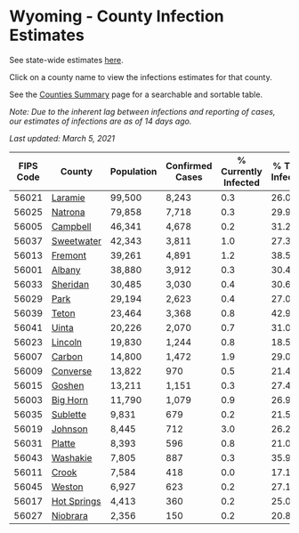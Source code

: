 # Wyoming - County Infection Estimates

See state-wide estimates [here](/infections/us-wy).

Click on a county name to view the infections estimates for that county.

See the [Counties Summary](/infections/summary-counties) page for a searchable and sortable table.

*Note: Due to the inherent lag between infections and reporting of cases, our estimates of infections are as of 14 days ago.*

*Last updated: March 5, 2021*

|   FIPS Code |                     County |   Population |   Confirmed Cases |   % Currently Infected |   % Total Infected |
|-------------|----------------------------|--------------|-------------------|------------------------|--------------------|
|       56021 |         [Laramie](laramie) |       99,500 |             8,243 |                    0.3 |               26.0 |
|       56025 |         [Natrona](natrona) |       79,858 |             7,718 |                    0.3 |               29.9 |
|       56005 |       [Campbell](campbell) |       46,341 |             4,678 |                    0.2 |               31.2 |
|       56037 |   [Sweetwater](sweetwater) |       42,343 |             3,811 |                    1.0 |               27.3 |
|       56013 |         [Fremont](fremont) |       39,261 |             4,891 |                    1.2 |               38.5 |
|       56001 |           [Albany](albany) |       38,880 |             3,912 |                    0.3 |               30.4 |
|       56033 |       [Sheridan](sheridan) |       30,485 |             3,030 |                    0.4 |               30.6 |
|       56029 |               [Park](park) |       29,194 |             2,623 |                    0.4 |               27.0 |
|       56039 |             [Teton](teton) |       23,464 |             3,368 |                    0.8 |               42.9 |
|       56041 |             [Uinta](uinta) |       20,226 |             2,070 |                    0.7 |               31.0 |
|       56023 |         [Lincoln](lincoln) |       19,830 |             1,244 |                    0.8 |               18.5 |
|       56007 |           [Carbon](carbon) |       14,800 |             1,472 |                    1.9 |               29.0 |
|       56009 |       [Converse](converse) |       13,822 |               970 |                    0.5 |               21.4 |
|       56015 |           [Goshen](goshen) |       13,211 |             1,151 |                    0.3 |               27.4 |
|       56003 |       [Big Horn](big-horn) |       11,790 |             1,079 |                    0.9 |               26.9 |
|       56035 |       [Sublette](sublette) |        9,831 |               679 |                    0.2 |               21.5 |
|       56019 |         [Johnson](johnson) |        8,445 |               712 |                    3.0 |               26.2 |
|       56031 |           [Platte](platte) |        8,393 |               596 |                    0.8 |               21.0 |
|       56043 |       [Washakie](washakie) |        7,805 |               887 |                    0.3 |               35.9 |
|       56011 |             [Crook](crook) |        7,584 |               418 |                    0.0 |               17.1 |
|       56045 |           [Weston](weston) |        6,927 |               623 |                    0.2 |               27.1 |
|       56017 | [Hot Springs](hot-springs) |        4,413 |               360 |                    0.2 |               25.0 |
|       56027 |       [Niobrara](niobrara) |        2,356 |               150 |                    0.2 |               20.8 |